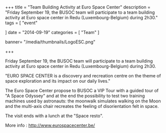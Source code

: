 +++
title = "Team Building Activity at Euro Space Center"
description = "Friday September 19, the BUSOC team will participate to a team building activity at Euro space center in Redu (Luxembourg-Belgium) during 2h30."
tags = [
 "event"
  
]
date = "2014-09-19"
categories = [
   "Team"
]

banner= "/media/thumbnails/LogoESC.png"


+++

Friday September 19, the BUSOC team will participate to a team building activity at Euro space center in Redu (Luxembourg-Belgium) during 2h30.

"EURO SPACE CENTER is a discovery and recreation centre on the theme of space exploration and its impact on our daily lives."

The Euro Space Center propose to BUSOC a VIP Tour with a guided tour of "A Space Odyssey" and at the end the possibility to test two training machines used by astronauts: the moonwalk simulates walking on the Moon and the multi-axis chair recreates the feeling of disorientation felt in space.

The visit ends with a lunch at the "Space resto".

More info : http://www.eurospacecenter.be/